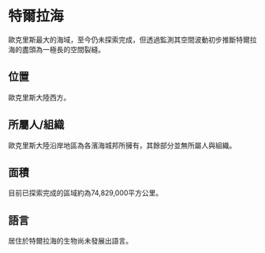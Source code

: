 # 特爾拉海
歐克里斯最大的海域，至今仍未探索完成，但透過監測其空間波動初步推斷特爾拉海的盡頭為一極長的空間裂縫。
## 位置
歐克里斯大陸西方。

## 所屬人/組織
歐克里斯大陸沿岸地區為各濱海城邦所擁有，其餘部分並無所屬人與組織。

## 面積
目前已探索完成的區域約為74,829,000平方公里。

## 語言
居住於特爾拉海的生物尚未發展出語言。